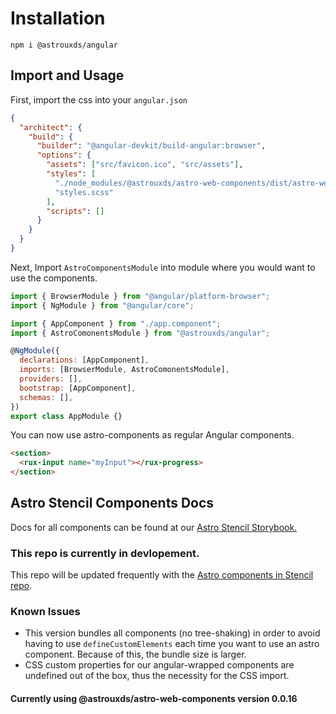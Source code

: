# Installation

`npm i @astrouxds/angular`

## Import and Usage

First, import the css into your `angular.json`

```json
{
  "architect": {
    "build": {
      "builder": "@angular-devkit/build-angular:browser",
      "options": {
        "assets": ["src/favicon.ico", "src/assets"],
        "styles": [
          "./node_modules/@astrouxds/astro-web-components/dist/astro-web-components/astro-web-components.css",
          "styles.scss"
        ],
        "scripts": []
      }
    }
  }
}
```

Next, Import `AstroComponentsModule` into module where you would want to use the components.

```js
import { BrowserModule } from "@angular/platform-browser";
import { NgModule } from "@angular/core";

import { AppComponent } from "./app.component";
import { AstroComonentsModule } from "@astrouxds/angular";

@NgModule({
  declarations: [AppComponent],
  imports: [BrowserModule, AstroComonentsModule],
  providers: [],
  bootstrap: [AppComponent],
  schemas: [],
})
export class AppModule {}
```

You can now use astro-components as regular Angular components.

```html
<section>
  <rux-input name="myInput"></rux-progress>
</section>
```

## Astro Stencil Components Docs

Docs for all components can be found at our [Astro Stencil Storybook.](https://astro-stencil.netlify.app/)

### This repo is currently in devlopement.

This repo will be updated frequently with the [Astro components in Stencil repo](https://github.com/RocketCommunicationsInc/astro-components-stencil).

### Known Issues

- This version bundles all components (no tree-shaking) in order to avoid having to use `defineCustomElements` each time you want to use an astro component. Because of this, the bundle size is larger.
- CSS custom properties for our angular-wrapped components are undefined out of the box, thus the necessity for the CSS import.

#### Currently using @astrouxds/astro-web-components version 0.0.16

